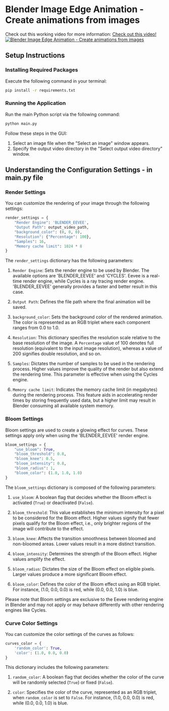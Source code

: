 # Blender Image Edge Animation - Create animations from images

Check out this working video for more information: [Check out this video!](https://www.youtube.com/watch?v=cjNpCEW_dEs)
[![Blender Image Edge Animation - Create animations from images](https://img.youtube.com/vi/cjNpCEW_dEs/0.jpg)](https://www.youtube.com/watch?v=cjNpCEW_dEs)

## Setup Instructions
### Installing Required Packages 

Execute the following command in your terminal:

```bash
pip install -r requirements.txt
```

### Running the Application 

Run the main Python script via the following command: 

```bash
python main.py
```
Follow these steps in the GUI:

1. Select an image file when the "Select an image" window appears.
2. Specify the output video directory in the "Select output video directory" window.

## Understanding the Configuration Settings - in main.py file


### Render Settings 

You can customize the rendering of your image through the following settings:

```python
render_settings = {
    "Render Engine": 'BLENDER_EEVEE',
    "Output Path": output_video_path,
    "background_color": (0, 0, 0),
    "Resolution": {"Percentage": 100},
    "Samples": 16,
    "Memory cache limit": 1024 * 8
}
```

The `render_settings` dictionary has the following parameters:

1. `Render Engine`: Sets the render engine to be used by Blender. The available options are 'BLENDER_EEVEE' and 'CYCLES'. Eevee is a real-time render engine, while Cycles is a ray tracing render engine. 'BLENDER_EEVEE' generally provides a faster and better result in this case.

2. `Output Path`: Defines the file path where the final animation will be saved.

3. `background_color`: Sets the background color of the rendered animation. The color is represented as an RGB triplet where each component ranges from 0.0 to 1.0.

4. `Resolution`: This dictionary specifies the resolution scale relative to the base resolution of the image. A `Percentage` value of 100 denotes full resolution (equivalent to the input image resolution), whereas a value of 200 signifies double resolution, and so on.

5. `Samples`: Dictates the number of samples to be used in the rendering process. Higher values improve the quality of the render but also extend the rendering time. This parameter is effective when using the Cycles engine.

6. `Memory cache limit`: Indicates the memory cache limit (in megabytes) during the rendering process. This feature aids in accelerating render times by storing frequently used data, but a higher limit may result in Blender consuming all available system memory.


### Bloom Settings 

Bloom settings are used to create a glowing effect for curves. These settings apply only when using the 'BLENDER_EEVEE' render engine.

```python
bloom_settings = {
    "use_bloom": True,
    "bloom_threshold": 0.8,
    "bloom_knee": 0.5,
    "bloom_intensity": 0.8,
    "bloom_radius": 1,
    "bloom_color": (1.0, 1.0, 1.0)
}
```

The `bloom_settings` dictionary is composed of the following parameters:

1. `use_bloom`: A boolean flag that decides whether the Bloom effect is activated (`True`) or deactivated (`False`).

2. `bloom_threshold`: This value establishes the minimum intensity for a pixel to be considered for the Bloom effect. Higher values signify that fewer pixels qualify for the Bloom effect, i.e., only brighter regions of the image will contribute to the effect.

3. `bloom_knee`: Affects the transition smoothness between bloomed and non-bloomed areas. Lower values result in a more distinct transition.

4. `bloom_intensity`: Determines the strength of the Bloom effect. Higher values amplify the effect.

5. `bloom_radius`: Dictates the size of the Bloom effect on eligible pixels. Larger values produce a more significant Bloom effect.

6. `bloom_color`: Defines the color of the Bloom effect using an RGB triplet. For instance, (1.0, 0.0, 0.0) is red, while (0.0, 0.0, 1.0) is blue.

Please note that Bloom settings are exclusive to the Eevee rendering engine in Blender and may not apply or may behave differently with other rendering engines like Cycles.

### Curve Color Settings 

You can customize the color settings of the curves as follows:

```python
curves_color = {
    'random_color': True,
    'color': (1.0, 0.0, 0.0)
}
```

This dictionary includes the following parameters:

1. `random_color`: A boolean flag that decides whether the color of the curve will be randomly selected (`True`) or fixed (`False`).

2. `color`: Specifies the color of the curve, represented as an RGB triplet, when `random_color` is set to `False`. For instance, (1.0, 0.0, 0.0) is red, while (0.0, 0.0, 1.0) is blue.
